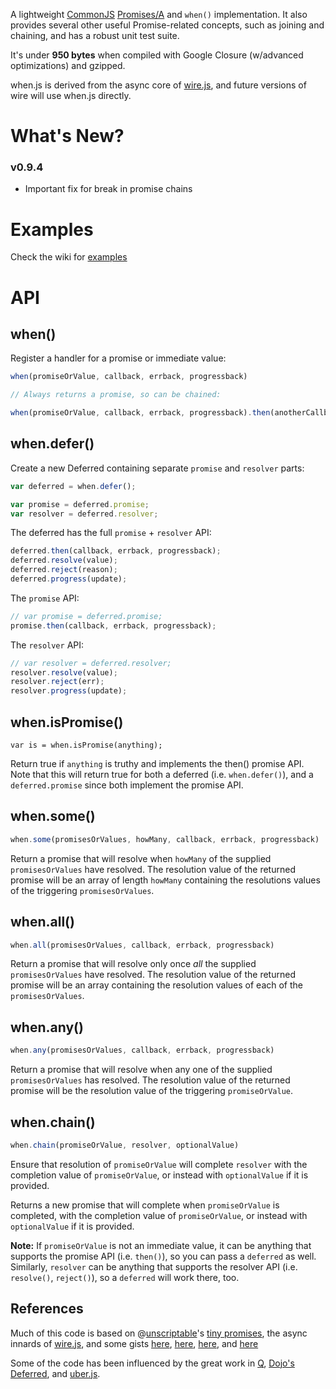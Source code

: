 A lightweight [CommonJS](http://wiki.commonjs.org/wiki/Promises) [Promises/A](http://wiki.commonjs.org/wiki/Promises/A) and `when()` implementation.  It also provides several other useful Promise-related concepts, such as joining and chaining, and has a robust unit test suite.

It's under **950 bytes** when compiled with Google Closure (w/advanced optimizations) and gzipped.

when.js is derived from the async core of [wire.js](http://github.com/briancavalier/wire), and future versions of wire will use when.js directly.

What's New?
===========

### v0.9.4

* Important fix for break in promise chains

Examples
================

Check the wiki for [examples](https://github.com/briancavalier/when.js/wiki/Examples)

API
===

when()
------

Register a handler for a promise or immediate value:

```javascript
when(promiseOrValue, callback, errback, progressback)

// Always returns a promise, so can be chained:

when(promiseOrValue, callback, errback, progressback).then(anotherCallback, anotherErrback, anotherProgressback)
```

when.defer()
------------

Create a new Deferred containing separate `promise` and `resolver` parts:

```javascript
var deferred = when.defer();

var promise = deferred.promise;
var resolver = deferred.resolver;
```

The deferred has the full `promise` + `resolver` API:

```javascript
deferred.then(callback, errback, progressback);
deferred.resolve(value);
deferred.reject(reason);
deferred.progress(update);
```

The `promise` API:

```javascript
// var promise = deferred.promise;
promise.then(callback, errback, progressback);
```

The `resolver` API:

```javascript
// var resolver = deferred.resolver;
resolver.resolve(value);
resolver.reject(err);
resolver.progress(update);
```

when.isPromise()
----------------

```javscript
var is = when.isPromise(anything);
```

Return true if `anything` is truthy and implements the then() promise API.  Note that this will return true for both a deferred (i.e. `when.defer()`), and a `deferred.promise` since both implement the promise API.


when.some()
-----------

```javascript
when.some(promisesOrValues, howMany, callback, errback, progressback)
```

Return a promise that will resolve when `howMany` of the supplied `promisesOrValues` have resolved.  The resolution value of the returned promise will be an array of length `howMany` containing the resolutions values of the triggering `promisesOrValues`.

when.all()
----------

```javascript
when.all(promisesOrValues, callback, errback, progressback)
```

Return a promise that will resolve only once *all* the supplied `promisesOrValues` have resolved.  The resolution value of the returned promise will be an array containing the resolution values of each of the `promisesOrValues`.

when.any()
----------

```javascript
when.any(promisesOrValues, callback, errback, progressback)
```

Return a promise that will resolve when any one of the supplied `promisesOrValues` has resolved.  The resolution value of the returned promise will be the resolution value of the triggering `promiseOrValue`.

when.chain()
------------

```javascript
when.chain(promiseOrValue, resolver, optionalValue)
```

Ensure that resolution of `promiseOrValue` will complete `resolver` with the completion value of `promiseOrValue`, or instead with `optionalValue` if it is provided.

Returns a new promise that will complete when `promiseOrValue` is completed, with the completion value of `promiseOrValue`, or instead with `optionalValue` if it is provided.

**Note:** If `promiseOrValue` is not an immediate value, it can be anything that supports the promise API (i.e. `then()`), so you can pass a `deferred` as well.  Similarly, `resolver` can be anything that supports the resolver API (i.e. `resolve()`, `reject()`), so a `deferred` will work there, too.

References
----------

Much of this code is based on @[unscriptable](http://github.com/unscriptable)'s [tiny promises](http://github.com/unscriptable/promises), the async innards of [wire.js](http://github.com/briancavalier/wire), and some gists [here](https://gist.github.com/870729), [here](https://gist.github.com/892345), [here](https://gist.github.com/894356), and [here](https://gist.github.com/894360)

Some of the code has been influenced by the great work in [Q](https://github.com/kriskowal/q), [Dojo's Deferred](https://github.com/dojo/dojo), and [uber.js](https://github.com/phiggins42/uber.js).
